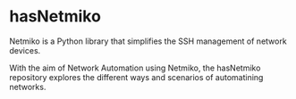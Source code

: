 # hasNetmiko

Netmiko is a Python library that simplifies the SSH management of network devices.

With the aim of Network Automation using Netmiko, the hasNetmiko repository explores the different ways and scenarios of automatining networks. 

